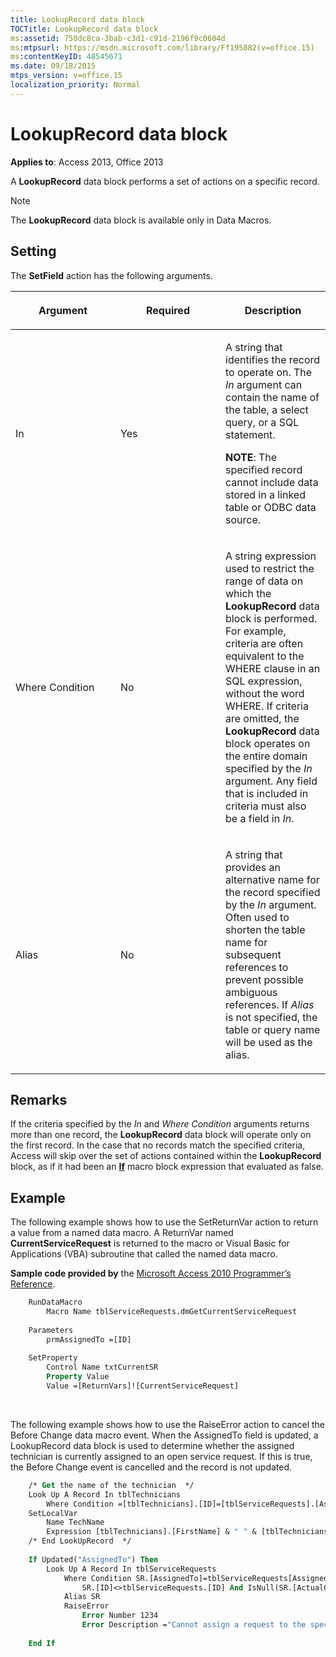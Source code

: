 ```yaml
---
title: LookupRecord data block
TOCTitle: LookupRecord data block
ms:assetid: 750dc8ca-3bab-c3d1-c91d-2196f9c0604d
ms:mtpsurl: https://msdn.microsoft.com/library/Ff195882(v=office.15)
ms:contentKeyID: 48545671
ms.date: 09/18/2015
mtps_version: v=office.15
localization_priority: Normal
---
```


# LookupRecord data block

**Applies to**: Access 2013, Office 2013

A **LookupRecord** data block performs a set of actions on a specific record.

> [!NOTE]
> The **LookupRecord** data block is available only in Data Macros.

## Setting

The **SetField** action has the following arguments.

<table>
<colgroup>
<col style="width: 33%" />
<col style="width: 33%" />
<col style="width: 33%" />
</colgroup>
<thead>
<tr class="header">
<th><p>Argument</p></th>
<th><p>Required</p></th>
<th><p>Description</p></th>
</tr>
</thead>
<tbody>
<tr class="odd">
<td><p>In</p></td>
<td><p>Yes</p></td>
<td><p>A string that identifies the record to operate on. The <em>In</em> argument can contain the name of the table, a select query, or a SQL statement.</p><p><strong>NOTE</strong>: The specified record cannot include data stored in a linked table or ODBC data source.</p></td>
</tr>
<tr class="even">
<td><p>Where Condition</p></td>
<td><p>No</p></td>
<td><p>A string expression used to restrict the range of data on which the <strong>LookupRecord</strong> data block is performed. For example, criteria are often equivalent to the WHERE clause in an SQL expression, without the word WHERE. If criteria are omitted, the <strong>LookupRecord</strong> data block operates on the entire domain specified by the <em>In</em> argument. Any field that is included in criteria must also be a field in <em>In</em>.</p></td>
</tr>
<tr class="odd">
<td><p>Alias</p></td>
<td><p>No</p></td>
<td><p>A string that provides an alternative name for the record specified by the <em>In</em> argument. Often used to shorten the table name for subsequent references to prevent possible ambiguous references. If <em>Alias</em> is not specified, the table or query name will be used as the alias.</p></td>
</tr>
</tbody>
</table>


## Remarks

If the criteria specified by the *In* and *Where Condition* arguments returns more than one record, the **LookupRecord** data block will operate only on the first record.  In the case that no records match the specified criteria, Access will skip over the set of actions contained within the **LookupRecord** block, as if it had been an **[If](if-then-else-macro-block.md)** macro block expression that evaluated as false.

## Example

The following example shows how to use the SetReturnVar action to return a value from a named data macro. A ReturnVar named **CurrentServiceRequest** is returned to the macro or Visual Basic for Applications (VBA) subroutine that called the named data macro.

**Sample code provided by** the [Microsoft Access 2010 Programmer’s Reference](https://www.amazon.com/Microsoft-Access-2010-Programmers-Reference/dp/8126528125).

```vb
    RunDataMacro
        Macro Name tblServiceRequests.dmGetCurrentServiceRequest
    
    Parameters
        prmAssignedTo =[ID]
    
    SetProperty
        Control Name txtCurrentSR
        Property Value
        Value =[ReturnVars]![CurrentServiceRequest]
```

<br/>

The following example shows how to use the RaiseError action to cancel the Before Change data macro event. When the AssignedTo field is updated, a LookupRecord data block is used to determine whether the assigned technician is currently assigned to an open service request. If this is true, the Before Change event is cancelled and the record is not updated.

```vb
    /* Get the name of the technician  */
    Look Up A Record In tblTechnicians
        Where Condition =[tblTechnicians].[ID]=[tblServiceRequests].[AssignedTo]
    SetLocalVar
        Name TechName
        Expression [tblTechnicians].[FirstName] & " " & [tblTechnicians].[LastName]
    /* End LookUpRecord  */
    
    If Updated("AssignedTo") Then
        Look Up A Record In tblServiceRequests
            Where Condition SR.[AssignedTo]=tblServiceRequests[AssignedTo] And 
                SR.[ID]<>tblServiceRequests.[ID] And IsNull(SR.[ActualCompletionDate])
            Alias SR
            RaiseError
                Error Number 1234
                Error Description ="Cannot assign a request to the specified technician: " & [TechName]
    
    End If
```
